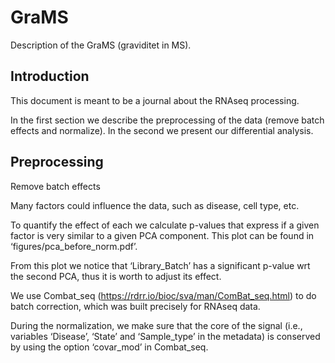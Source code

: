 # GraMS

Description of the GraMS (graviditet in MS).


## Introduction 

This document is meant to be a journal about the RNAseq processing. 

In the first section we describe the preprocessing of the data (remove batch effects and normalize). In the second we present our differential analysis. 

 

## Preprocessing 

Remove batch effects 

Many factors could influence the data, such as disease, cell type, etc. 

To quantify the effect of each we calculate p-values that express if a given factor is very similar to a given PCA component. This plot can be found in ‘figures/pca_before_norm.pdf’. 

From this plot we notice that ‘Library_Batch’ has a significant p-value wrt the second PCA, thus it is worth to adjust its effect. 

We use Combat_seq (https://rdrr.io/bioc/sva/man/ComBat_seq.html) to do batch correction, which was built precisely for RNAseq data. 

 
During the normalization, we make sure that the core of the signal (i.e., variables ‘Disease’, ‘State’ and ‘Sample_type’ in the metadata) is conserved by using the option ‘covar_mod’ in Combat_seq.  
